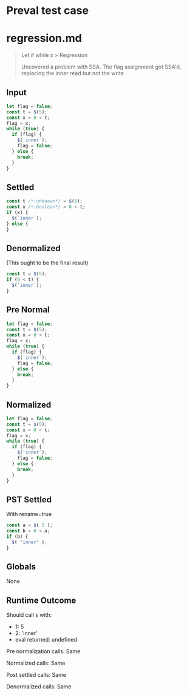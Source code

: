 # Preval test case

# regression.md

> Let if while x > Regression
>
> Uncovered a problem with SSA.
> The flag assignment got SSA'd, replacing the inner read but not the write

## Input

`````js filename=intro
let flag = false;
const t = $(5);
const x = 0 < t;
flag = x;
while (true) {
  if (flag) {
    $(`inner`);
    flag = false;
  } else {
    break;
  }
}
`````

## Settled


`````js filename=intro
const t /*:unknown*/ = $(5);
const x /*:boolean*/ = 0 < t;
if (x) {
  $(`inner`);
} else {
}
`````

## Denormalized
(This ought to be the final result)

`````js filename=intro
const t = $(5);
if (0 < t) {
  $(`inner`);
}
`````

## Pre Normal


`````js filename=intro
let flag = false;
const t = $(5);
const x = 0 < t;
flag = x;
while (true) {
  if (flag) {
    $(`inner`);
    flag = false;
  } else {
    break;
  }
}
`````

## Normalized


`````js filename=intro
let flag = false;
const t = $(5);
const x = 0 < t;
flag = x;
while (true) {
  if (flag) {
    $(`inner`);
    flag = false;
  } else {
    break;
  }
}
`````

## PST Settled
With rename=true

`````js filename=intro
const a = $( 5 );
const b = 0 < a;
if (b) {
  $( "inner" );
}
`````

## Globals

None

## Runtime Outcome

Should call `$` with:
 - 1: 5
 - 2: 'inner'
 - eval returned: undefined

Pre normalization calls: Same

Normalized calls: Same

Post settled calls: Same

Denormalized calls: Same

